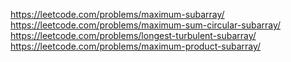 https://leetcode.com/problems/maximum-subarray/<br>
https://leetcode.com/problems/maximum-sum-circular-subarray/<br>
https://leetcode.com/problems/longest-turbulent-subarray/<br>
https://leetcode.com/problems/maximum-product-subarray/<br>
